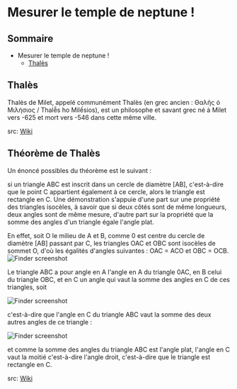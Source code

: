 # Mesurer le temple de neptune !

## Sommaire
* Mesurer le temple de neptune !
  * [Thalès](#thalès)

## Thalès
Thalès de Milet, appelé communément Thalès (en grec ancien : Θαλῆς ὁ Μιλήσιος / Thalễs ho Milếsios), est un philosophe et savant grec né à Milet vers -625 et mort vers -546 dans cette même ville.

src: [Wiki](https://fr.wikipedia.org/wiki/Thal%C3%A8s)

## Théorème de Thalès

Un énoncé possibles du théorème est le suivant :

si un triangle ABC est inscrit dans un cercle de diamètre [AB], c'est-à-dire que le point C appartient également à ce cercle, alors le triangle est rectangle en C.
Une démonstration s'appuie d'une part sur une propriété des triangles isocèles, à savoir que si deux côtés sont de même longueurs, deux angles sont de même mesure, d'autre part sur la propriété que la somme des angles d'un triangle égale l'angle plat.

En effet, soit O le milieu de A et B, comme 0 est centre du cercle de diamètre [AB] passant par C, les triangles OAC et OBC sont isocèles de sommet O, d'où les égalités d'angles suivantes :
OAC = ACO et OBC = OCB.
![Finder screenshot](https://upload.wikimedia.org/math/3/2/e/32e926d9a8673ac23bc2a5f834bdb680.png)

Le triangle ABC a pour angle en A l'angle en A du triangle 0AC, en B celui du triangle OBC, et en C un angle qui vaut la somme des angles en C de ces triangles, soit

![Finder screenshot](https://upload.wikimedia.org/math/7/6/5/76571b592b058141c8c017419cb3a209.png)

c'est-à-dire que l'angle en C du triangle ABC vaut la somme des deux autres angles de ce triangle :

![Finder screenshot](https://upload.wikimedia.org/math/5/a/f/5af62a67eef44b99f4ac07a66df59c76.png)

et comme la somme des angles du triangle ABC est l'angle plat, l'angle en C vaut la moitié c'est-à-dire l'angle droit, c'est-à-dire que le triangle est rectangle en C.

src: [Wiki](https://fr.wikipedia.org/wiki/Thal%C3%A8s)
